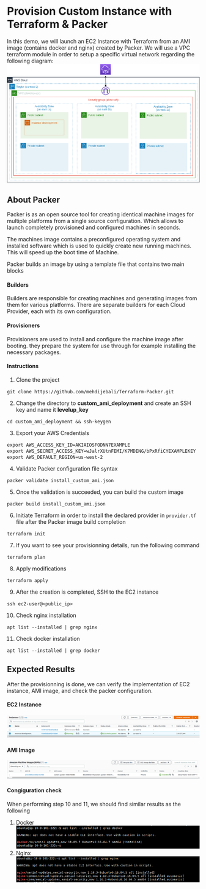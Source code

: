 # Provision Custom Instance with Terraform & Packer
In this demo, we will launch an EC2 Instance with Terraform from an AMI image (contains docker and nginx) created by Packer. We will use a VPC terraform module in order to setup a specific virtual network regarding the following diagram:
![](./Lab_Results/Packer.png)
## About Packer
Packer is as an open source tool for creating identical machine images for multiple platforms from a single source configuration. Which allows to launch completely provisioned and configured machines in seconds. 

The machines image contains a preconfigured operating system and installed software which is used to quickly create new running machines. This will speed up the boot time of Machine.

Packer builds an image by using a template file that contains two main blocks
#### Builders
Builders are responsible for creating machines and generating images from them for various platforms. There are separate builders for each Cloud Provider, each with its own configuration.
#### Provisioners
Provisioners are used to install and configure the machine image after booting. they prepare the system for use through for example installing the necessary packages.
#### Instructions
1. Clone the project 
```
git clone https://github.com/mehdijebali/Terraform-Packer.git
```
2. Change the directory to **custom_ami_deployment** and create an SSH key and name it **levelup_key**
```
cd custom_ami_deployment && ssh-keygen
``` 
3. Export your AWS Credentials
```
export AWS_ACCESS_KEY_ID=AKIAIOSFODNN7EXAMPLE
export AWS_SECRET_ACCESS_KEY=wJalrXUtnFEMI/K7MDENG/bPxRfiCYEXAMPLEKEY
export AWS_DEFAULT_REGION=us-west-2
```
4. Validate Packer configuration file syntax
```
packer validate install_custom_ami.json
```
5. Once the validation is succeeded, you can build the custom image
```
packer build install_custom_ami.json
```
6. Initiate Terraform in order to install the declared provider in `provider.tf` file after the Packer image build completion
```
terraform init
```
7. If you want to see your provisionning details, run the following command
```
terraform plan
```
8. Apply modifications
```
terraform apply
```
9. After the creation is completed, SSH to the EC2 instance
```
ssh ec2-user@<public_ip>
```
10. Check nginx installation
```
apt list --installed | grep nginx
```
11. Check docker installation
```
apt list --installed | grep docker
```
## Expected Results
After the provisionning is done, we can verify the implementation of EC2 instance, AMI image, and check the packer configuration.
#### EC2 Instance
![](./Lab_Results/instance.png)
#### AMI Image
![](./Lab_Results/packer_image.png)
#### Congiguration check 
When performing step 10 and 11, we should find similar results as the following
1. Docker
![](./Lab_Results/docker_verification.png)
2. Nginx
![](./Lab_Results/nginx_verification.png)

